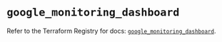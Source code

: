 # `google_monitoring_dashboard`

Refer to the Terraform Registry for docs: [`google_monitoring_dashboard`](https://registry.terraform.io/providers/hashicorp/google-beta/5.39.1/docs/resources/google_monitoring_dashboard).
